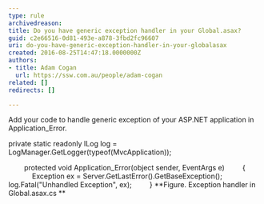 ```yaml
---
type: rule
archivedreason: 
title: Do you have generic exception handler in your Global.asax?
guid: c2e66516-0d81-493e-a878-3fbd2fc96607
uri: do-you-have-generic-exception-handler-in-your-globalasax
created: 2016-08-25T14:47:18.0000000Z
authors:
- title: Adam Cogan
  url: https://ssw.com.au/people/adam-cogan
related: []
redirects: []

---
```


Add your code to handle generic exception of your ASP.NET application in Application\_Error.

<!--endintro-->

private static readonly ILog log = LogManager.GetLogger(typeof(MvcApplication));

        protected void Application\_Error(object sender, EventArgs e)
        {
            Exception ex = Server.GetLastError().GetBaseException();
            log.Fatal("Unhandled Exception", ex);
        }
 **Figure. Exception handler in Global.asax.cs
**
